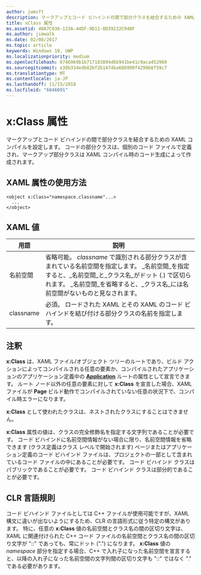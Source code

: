 ```yaml
---
author: jwmsft
description: マークアップとコード ビハインドの間で部分クラスを結合するための XAML コンパイルを設定します。 コードの部分クラスは個別のコード ファイルで定義され、マークアップ部分クラスは XAML コンパイル時のコード生成によって作成されます。
title: xClass 属性
ms.assetid: 40A7C036-133A-44DF-9D11-0D39232C948F
ms.author: jimwalk
ms.date: 02/08/2017
ms.topic: article
keywords: Windows 10, UWP
ms.localizationpriority: medium
ms.openlocfilehash: 6746969b1b717183894d6b941be41c9aca452960
ms.sourcegitcommit: e38b334edb82bf2b1474ba686990f4299b8f59c7
ms.translationtype: MT
ms.contentlocale: ja-JP
ms.lasthandoff: 11/15/2018
ms.locfileid: "6846091"
---
```

# <a name="xclass-attribute"></a>x:Class 属性


マークアップとコード ビハインドの間で部分クラスを結合するための XAML コンパイルを設定します。 コードの部分クラスは、個別のコード ファイルで定義され、マークアップ部分クラスは XAML コンパイル時のコード生成によって作成されます。

## <a name="xaml-attribute-usage"></a>XAML 属性の使用方法


``` syntax
<object x:Class="namespace.classname"...>
  ...
</object>
```

## <a name="xaml-values"></a>XAML 値

| 用語 | 説明 |
|------|-------------|
| 名前空間 | 省略可能。 _classname_ で識別される部分クラスが含まれている名前空間を指定します。 _名前空間_を指定すると、_名前空間_と_クラス名_がドット (.) で区切られます。 _名前空間_を省略すると、_クラス名_には名前空間がないものと見なされます。 |
| classname | 必須。 ロードされた XAML とその XAML のコード ビハインドを結び付ける部分クラスの名前を指定します。 | 

## <a name="remarks"></a>注釈

**x:Class** は、XAML ファイル/オブジェクト ツリーのルートであり、ビルド アクションによってコンパイルされる任意の要素か、コンパイルされたアプリケーションのアプリケーション定義中の [**Application**](https://msdn.microsoft.com/library/windows/apps/br242324) ルートの属性として宣言できます。 ルート ノード以外の任意の要素に対して **x:Class** を宣言した場合、XAML ファイルが **Page** ビルド動作でコンパイルされていない任意の状況下で、コンパイル時エラーになります。

**x:Class** として使われたクラスは、ネストされたクラスにすることはできません。

**x:Class** 属性の値は、クラスの完全修飾名を指定する文字列であることが必要です。 コード ビハインドに名前空間情報がない場合に限り、名前空間情報を省略できます (クラス定義はクラス レベルで開始されます) ページまたはアプリケーション定義のコード ビハインド ファイルは、プロジェクトの一部として含まれているコード ファイルの中にあることが必要です。 コード ビハインド クラスはパブリックであることが必要です。 コード ビハインド クラスは部分的であることが必要です。

## <a name="clr-language-rules"></a>CLR 言語規則

コード ビハインド ファイルとしては C++ ファイルが使用可能ですが、XAML 構文に違いが出ないようにするため、CLR の言語形式に従う特定の構文があります。 特に、任意の **x:Class** 値の名前空間とクラス名の間の区切り文字は、XAML に関連付けられた C++ コード ファイルの名前空間とクラス名の間の区切り文字が "::" であっても、常にドット (".") になります。 **x:Class** 値の *namespace* 部分を指定する場合、C++ で入れ子になった名前空間を宣言すると、以降の入れ子になった名前空間の文字列間の区切り文字も "::" ではなく "." である必要があります。

